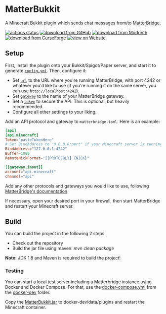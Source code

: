# MatterBukkit

A Minecraft Bukkit plugin which sends chat messages from/to [MatterBridge](https://github.com/42wim/matterbridge).

[![actions status](https://github.com/Programie/MatterBukkit/actions/workflows/build.yml/badge.svg)](https://github.com/Programie/MatterBukkit/actions/workflows/build.yml)
[![download from GitHub](https://img.shields.io/badge/download-Releases-blue?logo=github)](https://github.com/Programie/MatterBukkit/releases/latest)
[![download from Modrinth](https://img.shields.io/badge/download-Modrinth-blue?logo=modrinth)](https://modrinth.com/mod/matterbukkit)
[![download from CurseForge](https://img.shields.io/badge/download-CurseForge-blue?logo=curseforge)](https://www.curseforge.com/minecraft/bukkit-plugins/matterbukkit)
[![view on Website](https://img.shields.io/badge/view-Website-blue)](https://selfcoders.com/projects/matterbukkit)

## Setup

First, install the plugin onto your Bukkit/Spigot/Paper server, and start it to generate [`config.yml`](https://gitlab.com/Programie/MatterBukkit/-/blob/master/src/main/resources/config.yml). Then, configure it:

- Set [`url`](src/main/resources/config.yml#L3) to the URL where you're running MatterBridge, with port 4242 or whatever you'd like to use (if you're running it on the same server, you can use `http://localhost:4242`).
- Set [`gateway`](src/main/resources/config.yml#L6) to the name of your MatterBridge gateway.
- Set a [`token`](src/main/resources/config.yml#L9) to secure the API. This is optional, but heavily recommended.
- Configure all other settings to your liking.

Add an API protocol and gateway to `matterbridge.toml`. Here is an example:

```toml
[api]
[api.minecraft]
Token="pasteTokenHere"
# Set BindAddress to "0.0.0.0:port" if your Minecraft server is running on a different server, and you're not using a reverse proxy
BindAddress="127.0.0.1:4242"
Buffer=1000
RemoteNickFormat="[{PROTOCOL}] {NICK}"

[[gateway.inout]]
account="api.minecraft"
channel="api"
```

Add any other protocols and gateways you would like to use, following [MatterBridge's documentation](https://github.com/42wim/matterbridge/wiki/How-to-create-your-config).

If necessary, open your desired port in your firewall, then start MatterBridge and restart your Minecraft server.

## Build

You can build the project in the following 2 steps:

 * Check out the repository
 * Build the jar file using maven: *mvn clean package*

**Note:** JDK 1.8 and Maven is required to build the project!

### Testing

You can start a local test server including a Matterbridge instance using Docker and Docker Compose. For that, use the [docker-compose.yml](docker-dev/docker-compose.yml) from the [docker-dev](docker-dev) folder.

Copy the [MatterBukkit.jar](target/MatterBukkit.jar) to docker-dev/data/plugins and restart the Minecraft container.